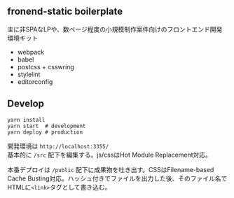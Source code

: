 ## fronend-static boilerplate

主に非SPAなLPや、数ページ程度の小規模制作案件向けのフロントエンド開発環境キット

- webpack
- babel
- postcss + csswring
- stylelint
- editorconfig

## Develop

```
yarn install
yarn start  # development
yarn deploy # production
```

開発環境は `http://localhost:3355/`  
基本的に `/src` 配下を編集する。js/cssはHot Module Replacement対応。

本番デプロイは `/public` 配下に成果物を吐き出す。CSSはFilename-based Cache Busting対応。ハッシュ付きでファイルを出力した後、そのファイル名でHTMLに`<link>`タグとして書き込む。
